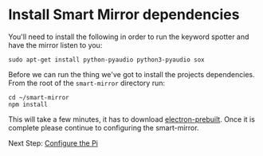 # Install Smart Mirror dependencies

You'll need to install the following in order to run the keyword spotter and have the mirror listen to you:
```
sudo apt-get install python-pyaudio python3-pyaudio sox
```

Before we can run the thing we've got to install the projects dependencies. From the root of the `smart-mirror` directory run:
```
cd ~/smart-mirror
npm install
```

This will take a few minutes, it has to download [electron-prebuilt](https://github.com/mafintosh/electron-prebuilt). Once it is complete please continue to configuring the smart-mirror.

Next Step: [Configure the Pi](configure_the_pi.md)